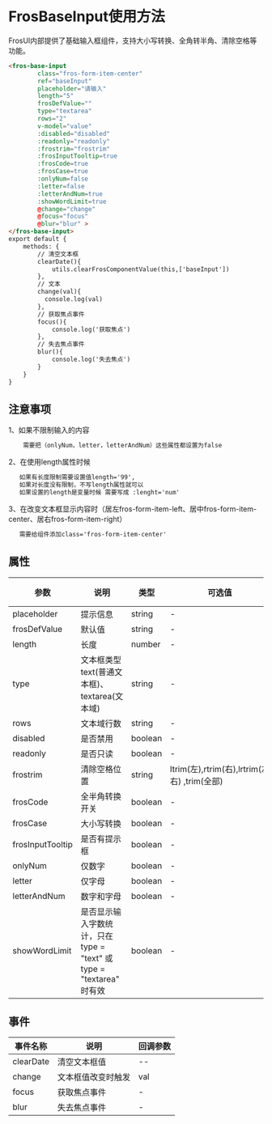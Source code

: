 # FrosBaseInput使用方法

FrosUI内部提供了基础输入框组件，支持大小写转换、全角转半角、清除空格等功能。

```html
<fros-base-input
        class="fros-form-item-center"
        ref="baseInput"
        placeholder="请输入"
        length="5"
        frosDefValue=""
        type="textarea"
        rows="2"
        v-model="value"
        :disabled="disabled"
        :readonly="readonly"
        :frostrim="frostrim"
        :frosInputTooltip=true
        :frosCode=true
        :frosCase=true
        :onlyNum=false
        :letter=false
        :letterAndNum=true
        :showWordLimit=true
        @change="change"
        @focus="focus"
        @blur="blur" >
</fros-base-input>
export default {
    methods: {
        // 清空文本框
        clearDate(){
            utils.clearFrosComponentValue(this,['baseInput'])
        },
        // 文本
        change(val){
          console.log(val)
        },
        // 获取焦点事件
        focus(){
            console.log('获取焦点')
        },
        // 失去焦点事件
        blur(){
            console.log('失去焦点')
        }
    }
}

```


## 注意事项
1、如果不限制输入的内容

```html
    需要把（onlyNum，letter，letterAndNum）这些属性都设置为false

```
2、在使用length属性时候

```html
   如果有长度限制需要设置值length='99',
   如果对长度没有限制，不写length属性就可以
   如果设置的length是变量时候 需要写成 :lenght='num'
```

3、在改变文本框显示内容时（居左fros-form-item-left、居中fros-form-item-center、居右fros-form-item-right）

```html
   需要给组件添加class='fros-form-item-center'
```
## 属性

|参数|说明|类型|可选值|默认值|
|-|-|-|-|-|
|placeholder|提示信息|string|-|-|
|frosDefValue|默认值|string|-|-|
|length|长度|number|-|-|
|type|文本框类型 text(普通文本框)、 textarea(文本域)|string|-|-|
|rows|文本域行数|string|-|-|
|disabled|是否禁用|boolean|-|-|
|readonly|是否只读|boolean|-|-|
|frostrim|清除空格位置|string| ltrim(左),rtrim(右),lrtrim(左右) ,trim(全部)|-|
|frosCode|全半角转换开关|boolean|-|-|
|frosCase|大小写转换|boolean|-|-|
|frosInputTooltip|是否有提示框|boolean|-|-|
|onlyNum|仅数字|boolean|-|-|
|letter|仅字母|boolean|-|-|
|letterAndNum|数字和字母|boolean|-|-|
|showWordLimit|是否显示输入字数统计，只在 type = "text" 或 type = "textarea" 时有效|boolean|-|false|


## 事件

|事件名称|说明|回调参数|
|-|-|-|
|clearDate|清空文本框值|--|
|change|文本框值改变时触发|val|
|focus|获取焦点事件|-|
|blur|失去焦点事件|-|
